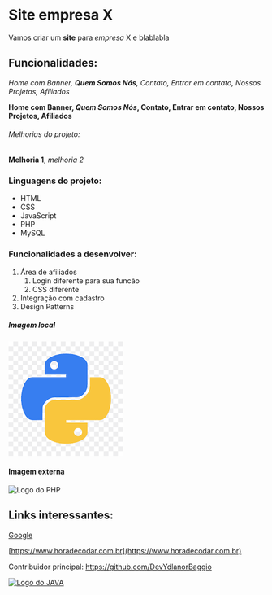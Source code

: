 # Site empresa X

Vamos criar um **site** para *empresa* X e blablabla

## Funcionalidades:

_Home com Banner, **Quem Somos Nós**, Contato, Entrar em contato, Nossos Projetos, Afiliados_

**Home com Banner, _Quem Somos Nós_, Contato, Entrar em contato, Nossos Projetos, Afiliados**


###### Melhorias do projeto:

__Melhoria 1__, _melhoria 2_


### Linguagens do projeto:

* HTML
* CSS
* JavaScript
* PHP
* MySQL

### Funcionalidades a desenvolver:

1. Área de afiliados
    1. Login diferente para sua funcão
    2. CSS diferente
2. Integração com cadastro
3. Design Patterns

##### Imagem local

![Logo do Python](img/python.png.png)

#### Imagem externa

![Logo do PHP](https://w7.pngwing.com/pngs/751/3/png-transparent-logo-php-html-others-text-trademark-logo.png)

## Links interessantes:

[Google](https://www.google.com)

[https://www.horadecodar.com.br](https://www.horadecodar.com.br)

Contribuidor principal:  https://github.com/DevYdlanorBaggio

[![Logo do JAVA](https://www.google.com.br/url?sa=i&url=https%3A%2F%2Ficon-icons.com%2Fpt%2Ficone%2Fjava-logo%2F168609&psig=AOvVaw3a1PRWmbPd9TKTnC2X7hkg&ust=1687703886776000&source=images&cd=vfe&ved=0CBEQjRxqFwoTCIjbioeR3P8CFQAAAAAdAAAAABAE)](https://github.com/DevYdlanorBaggio)